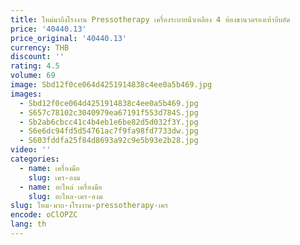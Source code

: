 ```yaml
---
title: ใหม่มาถึงโรงงาน Pressotherapy เครื่องระบายน้ําเหลือง 4 ห้องขานวดรองเท้าบีบอัด
price: '40440.13'
price_original: '40440.13'
currency: THB
discount: ''
rating: 4.5
volume: 69
image: Sbd12f0ce064d4251914838c4ee0a5b469.jpg
images:
  - Sbd12f0ce064d4251914838c4ee0a5b469.jpg
  - S657c78102c3040979ea67191f553d784S.jpg
  - Sb2ab6cbcc41c4b4eb1e6be82d5d032f3Y.jpg
  - S6e6dc94fd5d54761ac7f9fa98fd7733dw.jpg
  - S603fddfa25f84d8693a92c9e5b93e2b28.jpg
video: ''
categories:
  - name: เครื่องมือ
    slug: เคร-องม
  - name: อะไหล่ เครื่องมือ
    slug: อะไหล-เคร-องม
slug: ใหม-มาถ-งโรงงาน-pressotherapy-เคร
encode: oClOPZC
lang: th
---
```

  